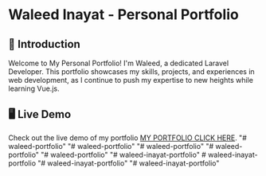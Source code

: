 # Waleed Inayat - Personal Portfolio

## 🌟 Introduction

Welcome to My Personal Portfolio! I'm Waleed, a dedicated Laravel Developer. This portfolio showcases my skills, projects, and experiences in web development, as I continue to push my expertise to new heights while learning Vue.js.

## 🖥️ Live Demo

Check out the live demo of my portfolio [MY PORTFOLIO CLICK HERE](https://www.waleed-inayat.vercel.com/).
"# waleed-portfolio" 
"# waleed-portfolio" 
"# waleed-portfolio" 
"# waleed-portfolio" 
"# waleed-portfolio" 
"# waleed-inayat-portfolio" 
#   w a l e e d - i n a y a t - p o r t f o l i o  
 "# waleed-inayat-portfolio" 
"# waleed-inayat-portfolio" 
